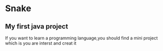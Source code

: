 # Snake
## My first java project
If you want to learn a programming language,you should find a mini project which is you are interst and creat it
